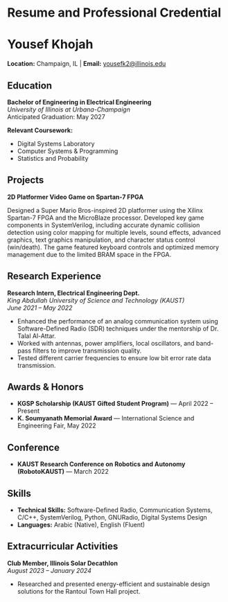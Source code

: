 # Resume and Professional Credential
# Yousef Khojah

**Location:** Champaign, IL | **Email:** yousefk2@illinois.edu

## Education

**Bachelor of Engineering in Electrical Engineering**  
*University of Illinois at Urbana-Champaign*  
Anticipated Graduation: May 2027  

**Relevant Coursework:**  
- Digital Systems Laboratory  
- Computer Systems & Programming  
- Statistics and Probability  

## Projects
**2D Platformer Video Game on Spartan-7 FPGA**

Designed a Super Mario Bros-inspired 2D platformer using the Xilinx Spartan-7 FPGA and the MicroBlaze processor. Developed key game components in SystemVerilog, including accurate dynamic collision detection using color mapping for multiple levels, sound effects, advanced graphics, text graphics manipulation, and character status control (win/death). The game featured keyboard controls and optimized memory management due to the limited BRAM space in the FPGA.

## Research Experience

**Research Intern, Electrical Engineering Dept.**  
*King Abdullah University of Science and Technology (KAUST)*  
*June 2021 – May 2022*  
- Enhanced the performance of an analog communication system using Software-Defined Radio (SDR) techniques under the mentorship of Dr. Talal Al-Attar.
- Worked with antennas, power amplifiers, local oscillators, and band-pass filters to improve transmission quality.
- Tested different carrier frequencies to ensure low bit error rate data transmission.

## Awards & Honors

- **KGSP Scholarship (KAUST Gifted Student Program)** — April 2022 – Present  
- **K. Soumyanath Memorial Award** — International Science and Engineering Fair, May 2022

## Conference

- **KAUST Research Conference on Robotics and Autonomy (RobotoKAUST)** — March 2022   

## Skills

- **Technical Skills:** Software-Defined Radio, Communication Systems, C/C++, SystemVerilog, Python, GNURadio, Digital Systems Design  
- **Languages:** Arabic (Native), English (Fluent)  

## Extracurricular Activities

**Club Member, Illinois Solar Decathlon**  
*August 2023 – January 2024*  
- Researched and presented energy-efficient and sustainable design solutions for the Rantoul Town Hall project.
